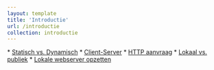 ```yaml
---
layout: template
title: 'Introductie'
url: /introductie
collection: introductie
---
```

<div class="links">
* <a href="{{ '/introductie/statisch-vs-dynamisch' | relative_url}}">Statisch vs. Dynamisch</a>
* <a href="{{ '/introductie/introductie/client-server' | relative_url}}">Client-Server</a>
* <a href="{{ '/introductie/http-aanvraag' | relative_url}}">HTTP aanvraag</a>
* <a href="{{ '/introductie/lokaal-vs-publiek' | relative_url}}">Lokaal vs. publiek</a>
* <a href="{{ '/introductie/lokale-webserver-opzetten' | relative_url}}">Lokale webserver opzetten</a>
</div>